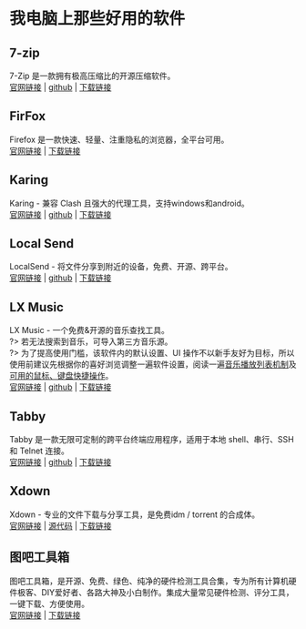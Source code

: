 # 我电脑上那些好用的软件
## 7-zip
7-Zip 是一款拥有极高压缩比的开源压缩软件。  
[官网链接](www.7-zip.org) | [github](https://github.com/ip7z/7zip) | [下载链接](https://dicomi.dpdns.org/#/docs/download?id=%e6%88%91%e7%94%b5%e8%84%91%e4%b8%8a%e9%82%a3%e4%ba%9b%e5%a5%bd%e7%94%a8%e7%9a%84%e8%bd%af%e4%bb%b6)
## FirFox
Firefox 是一款快速、轻量、注重隐私的浏览器，全平台可用。  
[官网链接](www.firefox.com) | [下载链接](https://dicomi.dpdns.org/#/docs/download?id=%e6%88%91%e7%94%b5%e8%84%91%e4%b8%8a%e9%82%a3%e4%ba%9b%e5%a5%bd%e7%94%a8%e7%9a%84%e8%bd%af%e4%bb%b6)
## Karing
Karing - 兼容 Clash 且强大的代理工具，支持windows和android。  
[官网链接](karing.app) | [github](https://github.com/KaringX/karing) | [下载链接](https://dicomi.dpdns.org/#/docs/download?id=%e6%88%91%e7%94%b5%e8%84%91%e4%b8%8a%e9%82%a3%e4%ba%9b%e5%a5%bd%e7%94%a8%e7%9a%84%e8%bd%af%e4%bb%b6)
## Local Send
LocalSend - 将文件分享到附近的设备，免费、开源、跨平台。  
[官网链接](localsend.org) | [github](github.com/localsend/localsend) | [下载链接](https://dicomi.dpdns.org/#/docs/download?id=%e6%88%91%e7%94%b5%e8%84%91%e4%b8%8a%e9%82%a3%e4%ba%9b%e5%a5%bd%e7%94%a8%e7%9a%84%e8%bd%af%e4%bb%b6)
## LX Music
LX Music - 一个免费&开源的音乐查找工具。  
?> 若无法搜索到音乐，可导入第三方音乐源。  
?> 为了提高使用门槛，该软件内的默认设置、UI 操作不以新手友好为目标，所以使用前建议先根据你的喜好浏览调整一遍软件设置，阅读一遍[音乐播放列表机制](https://lyswhut.github.io/lx-music-doc/desktop/faq/playlist)及[可用的鼠标、键盘快捷操作](https://lyswhut.github.io/lx-music-doc/desktop/faq/hotkey)。  
[官网链接](lxmusic.toside.cn) | [github](github.com/lyswhut/lx-music-desktop) | [下载链接](https://dicomi.dpdns.org/#/docs/download?id=%e6%88%91%e7%94%b5%e8%84%91%e4%b8%8a%e9%82%a3%e4%ba%9b%e5%a5%bd%e7%94%a8%e7%9a%84%e8%bd%af%e4%bb%b6)
## Tabby
Tabby 是一款无限可定制的跨平台终端应用程序，适用于本地 shell、串行、SSH 和 Telnet 连接。  
[官网链接](tabby.sh) | [github](github.com/Eugeny/tabby) | [下载链接](https://dicomi.dpdns.org/#/docs/download?id=%e6%88%91%e7%94%b5%e8%84%91%e4%b8%8a%e9%82%a3%e4%ba%9b%e5%a5%bd%e7%94%a8%e7%9a%84%e8%bd%af%e4%bb%b6)
## Xdown
Xdown - 专业的文件下载与分享工具，是免费idm / torrent 的合成体。  
[官网链接](www.xdown.org) | [源代码](opensource.xdown.org) | [下载链接](https://dicomi.dpdns.org/#/docs/download?id=%e6%88%91%e7%94%b5%e8%84%91%e4%b8%8a%e9%82%a3%e4%ba%9b%e5%a5%bd%e7%94%a8%e7%9a%84%e8%bd%af%e4%bb%b6)
## 图吧工具箱
图吧工具箱，是开源、免费、绿色、纯净的硬件检测工具合集，专为所有计算机硬件极客、DIY爱好者、各路大神及小白制作。集成大量常见硬件检测、评分工具，一键下载、方便使用。  
[官网链接](www.tbtool.cn) | [下载链接](https://dicomi.dpdns.org/#/docs/download?id=%e6%88%91%e7%94%b5%e8%84%91%e4%b8%8a%e9%82%a3%e4%ba%9b%e5%a5%bd%e7%94%a8%e7%9a%84%e8%bd%af%e4%bb%b6)
